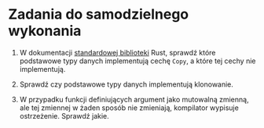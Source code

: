 # Zadania do samodzielnego wykonania

1. W dokumentacji [standardowej biblioteki](https://doc.rust-lang.org/std/) Rust, sprawdź które
   podstawowe typy danych implementują cechę `Copy`, a które tej cechy nie implementują.

2. Sprawdź czy podstawowe typy danych implementują klonowanie.

3. W przypadku funkcji definiujących argument jako mutowalną zmienną, ale tej zmiennej w żaden
   sposób nie zmieniają, kompilator wypisuje ostrzeżenie. Sprawdź jakie.
